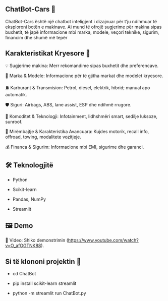 ## ChatBot-Cars 🚗

ChatBot-Cars është një chatbot inteligjent i dizajnuar për t’ju ndihmuar të eksploroni botën e makinave. Ai mund të ofrojë sugjerime për makina sipas buxhetit, të japë informacione mbi marka, modele, veçori teknike, sigurim, financim dhe shumë më tepër

## Karakteristikat Kryesore 🎯

💡 Sugjerime makina: Merr rekomandime sipas buxhetit dhe preferencave.

🚗 Marka & Modele: Informacione për të gjitha markat dhe modelet kryesore.

⛽ Karburant & Transmision: Petrol, diesel, elektrik, hibrid; manual apo automatik.

🛡️ Siguri: Airbags, ABS, lane assist, ESP dhe ndihmë rrugore.

🎵 Komoditet & Teknologji: Infotainment, lidhshmëri smart, sedilje luksoze, sunroof.

🔧 Mirëmbajtje & Karakteristika Avancuara: Kujdes motorik, recall info, offroad, towing, modalitete vozitjeje.

💰 Financa & Sigurim: Informacione mbi EMI, sigurime dhe garanci.

## 🛠 Teknologjitë

- Python
  
- Scikit-learn
  
- Pandas, NumPy
  
- Streamlit

## 🖼️ Demo
🎥 Video: Shiko demonstrimin (https://www.youtube.com/watch?v=O_afOGTNK88).

## Si të klononi projektin 📂

  - cd ChatBot

  - pip install scikit-learn streamlit

  - python -m streamlit run ChatBot.py
